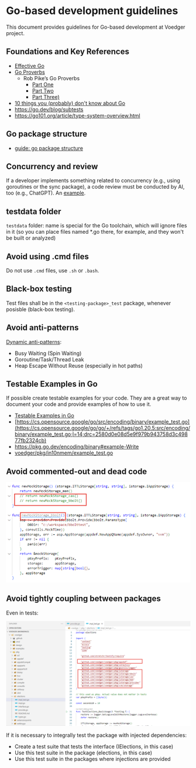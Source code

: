 # Go-based development guidelines

This document provides guidelines for Go-based development at Voedger project.

## Foundations and Key References

- [Effective Go](https://go.dev/doc/effective_go)
- [Go Proverbs](https://go-proverbs.github.io/)
  - Rob Pike’s Go Proverbs
    - [Part One](https://golangprojectstructure.com/rob-pike-go-proverbs/)
    - [Part Two](https://golangprojectstructure.com/rob-pike-go-proverbs-2/)
    - [Part Three)](https://golangprojectstructure.com/rob-pike-go-proverbs-3/)
- [10 things you (probably) don't know about Go](https://go.dev/talks/2012/10things.slide)
- https://go.dev/blog/subtests
- https://go101.org/article/type-system-overview.html

## Go package structure

- [guide: go package structure](https://github.com/voedger/kb/issues/45)

## Concurrency and review

If a developer implements something related to concurrency (e.g., using goroutines or the sync package), a code review must be conducted by AI, too (e.g., ChatGPT). An [example](https://github.com/voedger/kb/issues/57).

## testdata folder

`testdata` folder: name is special for the Go toolchain, which will ignore files in it (so you can place files named *.go there, for example, and they won't be built or analyzed)

## Avoid using .cmd files

Do not use `.cmd` files, use `.sh` or `.bash`.

## Black-box testing

Test files shall be in the `<testing-package>_test` package, whenever posisble (black-box testing).

## Avoid anti-patterns

[Dynamic anti-patterns](se.md#dynamic-anti-patterns):

- Busy Waiting (Spin Waiting)
- Goroutine/Task/Thread Leak
- Heap Escape Without Reuse (especially in hot paths)

## Testable Examples in Go

If possible create testable examples for your code. They are a great way to document your code and provide examples of how to use it.

- [Testable Examples in Go](https://go.dev/blog/examples)
- [https://cs.opensource.google/go/src/encoding/binary/example_test.go](https://cs.opensource.google/go/go/+/refs/tags/go1.20.5:src/encoding/binary/example_test.go;l=14;drc=2580d0e08d5e9f979b943758d3c49877fb2324cb)
- https://pkg.go.dev/encoding/binary#example-Write
- [voedger/pkg/in10nmem/example_test.go](https://github.com/voedger/voedger/blob/15ef848eecdc1950a6eba71732991012d509be18/pkg/in10nmem/example_test.go#L21)

## Avoid commented-out and dead code

![alt text](images/deadcode.png)

## Avoid tightly coupling between packages

Even in tests:

![alt text](images/coupling.png)

If it is necessary to integrally test the package with injected dependencies:

- Create a test suite that tests the interface (IElections, in this case)
- Use this test suite in the package (elections, in this case)
- Use this test suite in the packages where injections are provided

